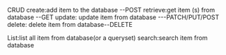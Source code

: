CRUD
create:add item to the database --POST
retrieve:get item (s) from database --GET
update: update item from database ---PATCH/PUT/POST
delete: delete item from database--DELETE

List:list all item from database(or a queryset)
search:search item from database